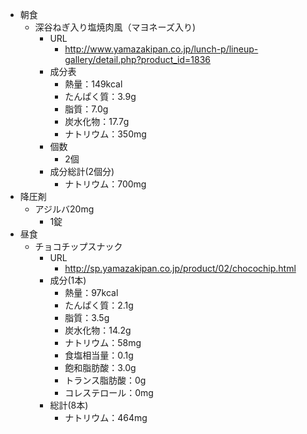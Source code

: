 - 朝食
  - 深谷ねぎ入り塩焼肉風（マヨネーズ入り) 
    - URL
      - http://www.yamazakipan.co.jp/lunch-p/lineup-gallery/detail.php?product_id=1836
    - 成分表
      - 熱量：149kcal
      - たんぱく質：3.9g
      - 脂質：7.0g
      - 炭水化物：17.7g
      - ナトリウム：350mg
    - 個数
      - 2個
    - 成分総計(2個分)
      - ナトリウム：700mg
- 降圧剤
  - アジルバ20mg
    - 1錠
- 昼食
  - チョコチップスナック
    - URL
      - http://sp.yamazakipan.co.jp/product/02/chocochip.html
    - 成分(1本)
      - 熱量：97kcal
      - たんぱく質：2.1g
      - 脂質：3.5g
      - 炭水化物：14.2g
      - ナトリウム：58mg
      - 食塩相当量：0.1g
      - 飽和脂肪酸：3.0g
      - トランス脂肪酸：0g
      - コレステロール：0mg
    - 総計(8本)
      - ナトリウム：464mg
